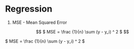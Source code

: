 # Regression

1. MSE - Mean Squared Error 

```math

$ MSE = \frac {1}{n} \sum (y - y_i) ^ 2 $

```

$ MSE = \frac {1}{n} \sum (y - y_i) ^ 2 $